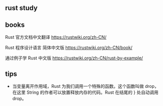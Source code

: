 rust study
---



books
----

Rust 官方文档中文翻译 https://rustwiki.org/zh-CN/ 

Rust 程序设计语言 简体中文版  https://rustwiki.org/zh-CN/book/

通过例子学 Rust 中文版 https://rustwiki.org/zh-CN/rust-by-example/


tips
----

* 当变量离开作用域，Rust 为我们调用一个特殊的函数。这个函数叫做 drop，在这里 String 的作者可以放置释放内存的代码。Rust 在结尾的 } 处自动调用 drop。
